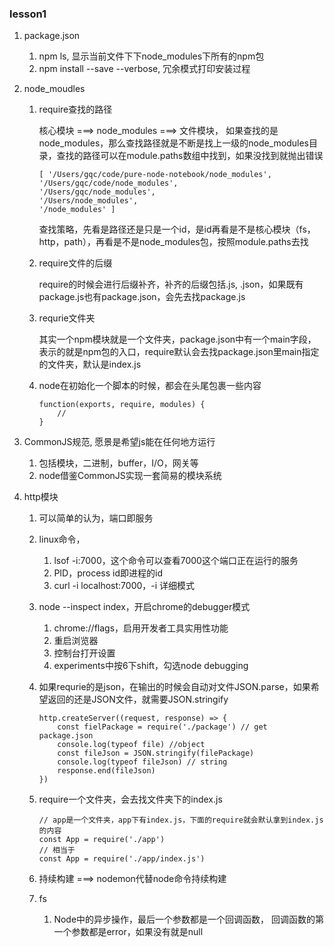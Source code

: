 ### lesson1

1. package.json

    1. npm ls, 显示当前文件下下node_modules下所有的npm包
    2. npm install --save --verbose, 冗余模式打印安装过程
2. node_moudles
    
    1. require查找的路径

        核心模块 ===> node_modules ===> 文件模块，
        如果查找的是node_modules，那么查找路径就是不断是找上一级的node_modules目录，查找的路径可以在module.paths数组中找到，如果没找到就抛出错误
        ```
        [ '/Users/gqc/code/pure-node-notebook/node_modules',
        '/Users/gqc/code/node_modules',
        '/Users/gqc/node_modules',
        '/Users/node_modules',
        '/node_modules' ]
        ```
        查找策略，先看是路径还是只是一个id，是id再看是不是核心模块（fs，http，path），再看是不是node_modules包，按照module.paths去找
    2. require文件的后缀

        require的时候会进行后缀补齐，补齐的后缀包括.js, .json，如果既有package.js也有package.json，会先去找package.js
    3. requrie文件夹
    
        其实一个npm模块就是一个文件夹，package.json中有一个main字段，表示的就是npm包的入口，require默认会去找package.json里main指定的文件夹，默认是index.js
    4. node在初始化一个脚本的时候，都会在头尾包裹一些内容
        
        ```
        function(exports, require, modules) {
            // 
        }
        ```
3. CommonJS规范, 愿景是希望js能在任何地方运行

    1. 包括模块，二进制，buffer，I/O，网关等
    2. node借鉴CommonJS实现一套简易的模块系统
4. http模块

    1. 可以简单的认为，端口即服务
    2. linux命令，

        1. lsof -i:7000，这个命令可以查看7000这个端口正在运行的服务
        2. PID，process id即进程的id
        3. curl -i localhost:7000，-i 详细模式
    3. node --inspect index，开启chrome的debugger模式

        1. chrome://flags，启用开发者工具实用性功能
        2. 重启浏览器
        3. 控制台打开设置
        4. experiments中按6下shift，勾选node debugging
    4. 如果requrie的是json，在输出的时候会自动对文件JSON.parse，如果希望返回的还是JSON文件，就需要JSON.stringify

        ```
        http.createServer((request, response) => {
            const fielPackage = require('./package') // get package.json
            console.log(typeof file) //object
            const fileJson = JSON.stringify(filePackage)
            console.log(typeof fileJson) // string
            response.end(fileJson)
        })
        ```
    5. require一个文件夹，会去找文件夹下的index.js

        ```
        // app是一个文件夹，app下有index.js，下面的require就会默认拿到index.js的内容
        const App = require('./app')
        // 相当于
        const App = require('./app/index.js')
        ```
    5. 持续构建 ===> nodemon代替node命令持续构建
    6. fs

        1. Node中的异步操作，最后一个参数都是一个回调函数， 回调函数的第一个参数都是error，如果没有就是null